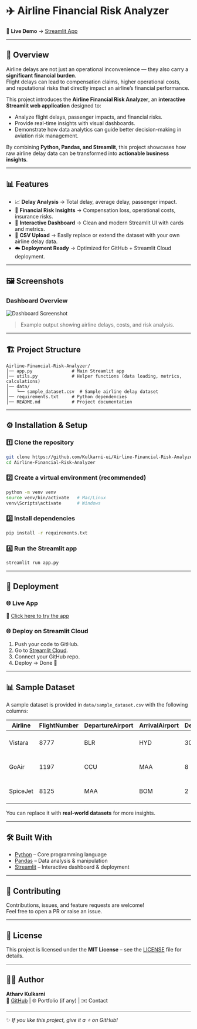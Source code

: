 # ✈️ Airline Financial Risk Analyzer  

🔗 **Live Demo** → [Streamlit App](https://airline-financial-risk-analyzer.streamlit.app/)  

---

## 📖 Overview  

Airline delays are not just an operational inconvenience — they also carry a **significant financial burden**.  
Flight delays can lead to compensation claims, higher operational costs, and reputational risks that directly impact an airline’s financial performance.  

This project introduces the **Airline Financial Risk Analyzer**, an **interactive Streamlit web application** designed to:  
- Analyze flight delays, passenger impacts, and financial risks.  
- Provide real-time insights with visual dashboards.  
- Demonstrate how data analytics can guide better decision-making in aviation risk management.  

By combining **Python, Pandas, and Streamlit**, this project showcases how raw airline delay data can be transformed into **actionable business insights**.  

---

## 📊 Features  

- 📈 **Delay Analysis** → Total delay, average delay, passenger impact.  
- 💸 **Financial Risk Insights** → Compensation loss, operational costs, insurance risks.  
- 🎨 **Interactive Dashboard** → Clean and modern Streamlit UI with cards and metrics.  
- 📂 **CSV Upload** → Easily replace or extend the dataset with your own airline delay data.  
- ☁️ **Deployment Ready** → Optimized for GitHub + Streamlit Cloud deployment.  

---

## 🖼️ Screenshots  

### Dashboard Overview  
![Dashboard Screenshot](screenshots/dashboard.png)  

> Example output showing airline delays, costs, and risk analysis.  

---

## 🏗️ Project Structure  

```
Airline-Financial-Risk-Analyzer/
│── app.py               # Main Streamlit app
│── utils.py             # Helper functions (data loading, metrics, calculations)
│── data/
│   └── sample_dataset.csv  # Sample airline delay dataset
│── requirements.txt     # Python dependencies
│── README.md            # Project documentation
```

---

## ⚙️ Installation & Setup  

### 1️⃣ Clone the repository  
```bash
git clone https://github.com/Kulkarni-ui/Airline-Financial-Risk-Analyzer.git
cd Airline-Financial-Risk-Analyzer
```

### 2️⃣ Create a virtual environment (recommended)  
```bash
python -m venv venv
source venv/bin/activate   # Mac/Linux
venv\Scripts\activate      # Windows
```

### 3️⃣ Install dependencies  
```bash
pip install -r requirements.txt
```

### 4️⃣ Run the Streamlit app  
```bash
streamlit run app.py
```

---

## 🚀 Deployment  

### 🌐 Live App  
🔗 [Click here to try the app](YOUR-DEPLOYED-LINK)  

### 🌐 Deploy on **Streamlit Cloud**  
1. Push your code to GitHub.  
2. Go to [Streamlit Cloud](https://streamlit.io/cloud).  
3. Connect your GitHub repo.  
4. Deploy → Done 🎉  

---

## 📊 Sample Dataset  

A sample dataset is provided in `data/sample_dataset.csv` with the following columns:  

| Airline   | FlightNumber | DepartureAirport | ArrivalAirport | DelayMinutes | Passengers | Date       |
|-----------|--------------|------------------|----------------|--------------|------------|------------|
| Vistara   | 8777         | BLR              | HYD            | 30           | 90         | 01-01-2023 |
| GoAir     | 1197         | CCU              | MAA            | 8            | 153        | 02-01-2023 |
| SpiceJet  | 8125         | MAA              | BOM            | 2            | 183        | 03-01-2023 |

You can replace it with **real-world datasets** for more insights.  

---

## 🛠️ Built With  

- [Python](https://www.python.org/) – Core programming language  
- [Pandas](https://pandas.pydata.org/) – Data analysis & manipulation  
- [Streamlit](https://streamlit.io/) – Interactive dashboard & deployment  

---

## 🤝 Contributing  

Contributions, issues, and feature requests are welcome!  
Feel free to open a PR or raise an issue.  

---

## 📜 License  

This project is licensed under the **MIT License** – see the [LICENSE](LICENSE) file for details.  

---

## 👨‍💻 Author  

**Atharv Kulkarni**  
🔗 [GitHub](https://github.com/Kulkarni-ui) | 🌐 Portfolio (if any) | ✉️ Contact  

---
✨ _If you like this project, give it a ⭐ on GitHub!_
